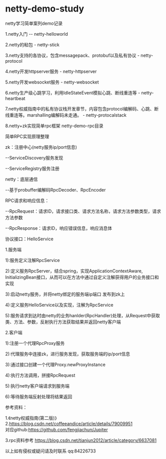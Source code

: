 # netty-demo-study
netty学习简单案列demo记录

1.netty入门 -- netty-helloworld

2.netty的粘包 - netty-stick

3.netty支持的各协议，包含messagepack、protobuf以及私有协议  - netty-protocol

4.netty开发httpserver服务 - netty-httpserver

5.netty开发websocket服务 - netty-websocket

6.netty生产级心跳学习，利用IdleStateEvent模拟心跳、断线重连等 - netty-heartbeat

7.netty权威指南中的私有协议栈开发章节，内容包含protocol编解码、心跳、断线重连等。marshalling编解码未走通。 - netty-protocalstack

8.netty+zk实现简单rpc框架 netty-demo-rpc目录

简单RPC实现原理整理

zk：注册中心(netty服务ip/port信息)

 --ServiceDiscovery服务发现
 
 --ServiceRegistry服务注册
 
netty：底层通信

 --基于probuffer编解码RpcDecoder、RpcEncoder
 
RPC请求和响应信息：

 --RpcRequest：请求ID，请求接口类、请求方法名称，请求方法参数类型，请求方法参数
 
 --RpcResponse：请求ID，响应错误信息，响应消息体
 
协议接口：HelloService



1.服务端

 1):服务定义注解RpcService
 
 2):定义服务RpcServer，结合spring，实现ApplicationContextAware, InitializingBean接口，从而可以在方法中通过自定义注解获得用户的业务接口和实现
 
 3):启动netty服务，并将netty绑定的服务端ip端口 发布到zk上
 
 4):定义服务HelloService以及实现，注解为RpcService
 
 5):服务请求到达时由netty的业务hanlder(RpcHandler)处理，从Request中获取类、方法、参数，反射执行方法获取结果并返回netty客户端

2.客户端

 1):注册一个代理RpcProxy服务
 
 2):代理服务中连接zk，进行服务发现，获取服务端的ip/port信息
 
 3):通过接口创建一个代理Proxy.newProxyInstance
 
 4):执行方法调用，拼接RpcRequest
 
 5):执行netty客户端请求到服务端
 
 6):等待服务端反射处理将结果返回


参考资料：

 1.《netty权威指南(第二版)》
 2.https://blog.csdn.net/coffeeandice/article/details/79009951  
 对应github:https://github.com/fengjiachun/Jupiter
 
 3.rpc资料参考
 https://blog.csdn.net/tianjun2012/article/category/6637081
 
 以上如有侵权或疑问请及时联系
 qq:84226733
